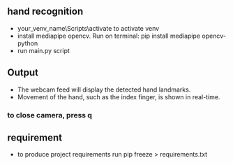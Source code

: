 ## hand recognition
- your_venv_name\Scripts\activate to activate venv
- install mediapipe opencv. Run on terminal: pip install mediapipe opencv-python
- run main.py script

## Output
- The webcam feed will display the detected hand landmarks.
- Movement of the hand, such as the index finger, is shown in real-time.

### to close camera, press q


## requirement
- to produce project requirements run pip freeze > requirements.txt